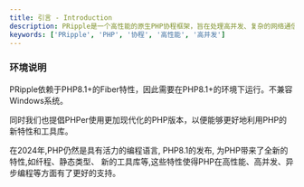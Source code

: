 ```yaml
---
title: 引言 - Introduction
description: PRipple是一个高性能的原生PHP协程框架，旨在处理高并发、复杂的网络通信和数据操作。
keywords: ['PRipple', 'PHP', '协程', '高性能', '高并发']
---
```


### 环境说明

PRipple依赖于PHP8.1+的Fiber特性，因此需要在PHP8.1+的环境下运行。不兼容Windows系统。

同时我们也提倡PHPer使用更加现代化的PHP版本，以便能够更好地利用PHP的新特性和工具库。

在2024年,PHP仍然是具有活力的编程语言, PHP8.1的发布, 为PHP带来了全新的特性,如纤程、静态类型、
新的工具库等,这些特性使得PHP在高性能、高并发、异步编程等方面有了更好的支持。
